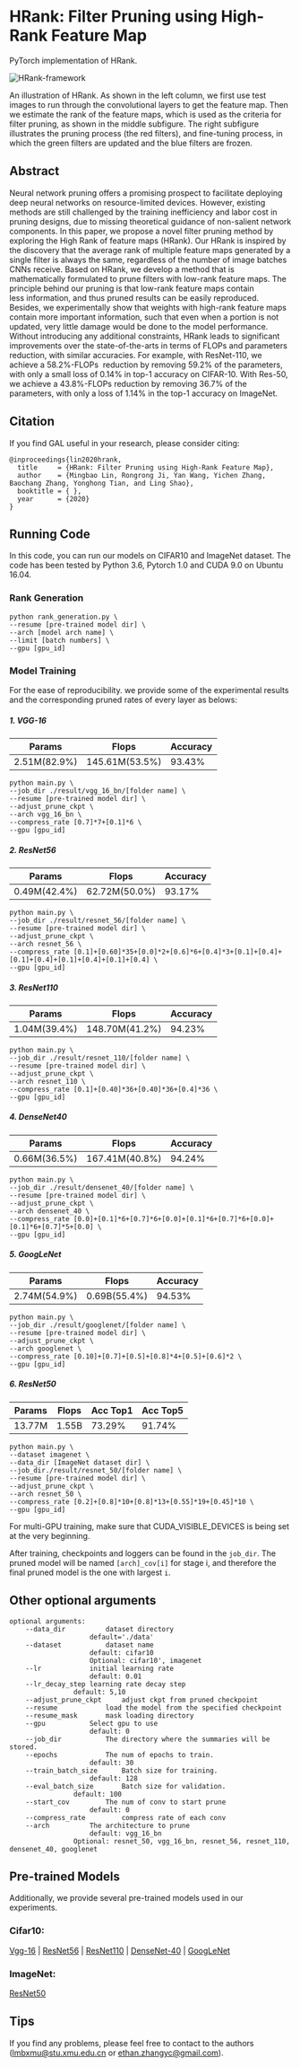# HRank: Filter Pruning using High-Rank Feature Map

PyTorch implementation of HRank.



![HRank-framework](img/framework.png?raw=true)

An illustration of HRank. As shown in the left column, we first use test images to run through the convolutional layers to get the feature map. Then we estimate the rank of the feature maps, which is used as the criteria for filter pruning, as shown in the middle subfigure. The right subfigure illustrates the pruning process (the red filters), and fine-tuning process, in which the green filters are updated and the blue filters are frozen. 



## Abstract

Neural network pruning offers a promising prospect to facilitate deploying deep neural networks on resource-limited devices. However, existing methods are still challenged by the training inefficiency and labor cost in pruning designs, due to missing theoretical guidance of non-salient network components. In this paper, we propose a novel filter pruning method by exploring the High Rank of feature maps (HRank). Our HRank is inspired by the discovery that the average rank of multiple feature maps generated by a single filter is always the same, regardless of the number of image batches CNNs receive. Based on HRank, we develop a method that is mathematically formulated to prune filters with low-rank feature maps. The principle behind our pruning is that low-rank feature maps contain less information, and thus pruned results can be easily reproduced. Besides, we experimentally show that weights with high-rank feature maps contain more important information, such that even when a portion is not updated, very little damage would be done to the model performance. Without introducing any additional constraints, HRank leads to significant improvements over the state-of-the-arts in terms of FLOPs and parameters reduction, with similar accuracies. For example, with ResNet-110, we achieve a 58.2%-FLOPs  reduction by removing 59.2% of the parameters, with only a small loss of 0.14% in top-1 accuracy on CIFAR-10. With Res-50, we achieve a 43.8%-FLOPs reduction by removing 36.7% of the parameters, with only a loss of 1.14% in the top-1 accuracy on ImageNet. 

## Citation
If you find GAL useful in your research, please consider citing:

```
@inproceedings{lin2020hrank,   
  title     = {HRank: Filter Pruning using High-Rank Feature Map},
  author    = {Mingbao Lin, Rongrong Ji, Yan Wang, Yichen Zhang, Baochang Zhang, Yonghong Tian, and Ling Shao},
  booktitle = { },
  year      = {2020}
}
```

## Running Code

In this code, you can run our models on CIFAR10 and ImageNet dataset. The code has been tested by Python 3.6, Pytorch 1.0 and CUDA 9.0 on Ubuntu 16.04.


### Rank Generation

```shell
python rank_generation.py \
--resume [pre-trained model dir] \
--arch [model arch name] \
--limit [batch numbers] \
--gpu [gpu_id]

```



### Model Training

For the ease of reproducibility. we provide some of the experimental results and the corresponding pruned rates of every layer as belows:

##### 1. VGG-16

|  Params      | Flops         | Accuracy |
|--------------|---------------|----------|
| 2.51M(82.9%) | 145.61M(53.5%)| 93.43%   | 

```shell
python main.py \
--job_dir ./result/vgg_16_bn/[folder name] \
--resume [pre-trained model dir] \
--adjust_prune_ckpt \
--arch vgg_16_bn \
--compress_rate [0.7]*7+[0.1]*6 \
--gpu [gpu_id]
```
##### 2. ResNet56

|  Params      | Flops        | Accuracy |
|--------------|--------------|----------|
| 0.49M(42.4%) | 62.72M(50.0%)| 93.17%   | 

```shell
python main.py \
--job_dir ./result/resnet_56/[folder name] \
--resume [pre-trained model dir] \
--adjust_prune_ckpt \
--arch resnet_56 \
--compress_rate [0.1]+[0.60]*35+[0.0]*2+[0.6]*6+[0.4]*3+[0.1]+[0.4]+[0.1]+[0.4]+[0.1]+[0.4]+[0.1]+[0.4] \
--gpu [gpu_id]
```
##### 3. ResNet110

|  Params      | Flops        | Accuracy |
|--------------|--------------|----------|
| 1.04M(39.4%) |148.70M(41.2%)| 94.23%   | 

```shell
python main.py \
--job_dir ./result/resnet_110/[folder name] \
--resume [pre-trained model dir] \
--adjust_prune_ckpt \
--arch resnet_110 \
--compress_rate [0.1]+[0.40]*36+[0.40]*36+[0.4]*36 \
--gpu [gpu_id]
```
##### 4. DenseNet40

|  Params      | Flops        | Accuracy |
|--------------|--------------|----------|
| 0.66M(36.5%) |167.41M(40.8%)| 94.24%   | 

```shell
python main.py \
--job_dir ./result/densenet_40/[folder name] \
--resume [pre-trained model dir] \
--adjust_prune_ckpt \
--arch densenet_40 \
--compress_rate [0.0]+[0.1]*6+[0.7]*6+[0.0]+[0.1]*6+[0.7]*6+[0.0]+[0.1]*6+[0.7]*5+[0.0] \
--gpu [gpu_id]
```
##### 5. GoogLeNet

|  Params      | Flops        | Accuracy |
|--------------|--------------|----------|
| 2.74M(54.9%) |  0.69B(55.4%)| 94.53%   | 

```shell
python main.py \
--job_dir ./result/googlenet/[folder name] \
--resume [pre-trained model dir] \
--adjust_prune_ckpt \
--arch googlenet \
--compress_rate [0.10]+[0.7]+[0.5]+[0.8]*4+[0.5]+[0.6]*2 \
--gpu [gpu_id]
```
##### 6. ResNet50

|  Params | Flops| Acc Top1 |Acc Top5 |
|---------|------|----------|----------|
| 13.77M  |1.55B |    73.29%| 91.74% |

```shell
python main.py \
--dataset imagenet \
--data_dir [ImageNet dataset dir] \
--job_dir./result/resnet_50/[folder name] \
--resume [pre-trained model dir] \
--adjust_prune_ckpt \
--arch resnet_50 \
--compress_rate [0.2]+[0.8]*10+[0.8]*13+[0.55]*19+[0.45]*10 \
--gpu [gpu_id]
```

For multi-GPU training, make sure that CUDA\_VISIBLE\_DEVICES is being set at the very beginning.

After training, checkpoints and loggers can be found in the `job_dir`. The pruned model will be named `[arch]_cov[i]` for stage i, and therefore the final pruned model is the one with largest `i`.


## Other optional arguments
```
optional arguments:
    --data_dir			dataset directory
    				default='./data'
    --dataset			dataset name
    				default: cifar10
    				Optional: cifar10', imagenet
    --lr			initial learning rate
    				default: 0.01
    --lr_decay_step	learning rate decay step
				default: 5,10
    --adjust_prune_ckpt		adjust ckpt from pruned checkpoint
    --resume			load the model from the specified checkpoint
    --resume_mask		mask loading directory
    --gpu			Select gpu to use
    				default: 0
    --job_dir			The directory where the summaries will be stored.
    --epochs			The num of epochs to train.
    				default: 30
    --train_batch_size		Batch size for training.
    				default: 128
    --eval_batch_size		Batch size for validation. 
				default: 100
    --start_cov			The num of conv to start prune
    				default: 0
    --compress_rate 		compress rate of each conv
    --arch			The architecture to prune
    				default: vgg_16_bn
				Optional: resnet_50, vgg_16_bn, resnet_56, resnet_110, densenet_40, googlenet
```








## Pre-trained Models 

Additionally, we provide several pre-trained models used in our experiments. 


### Cifar10:
 [Vgg-16](https://drive.google.com/open?id=1i3ifLh70y1nb8d4mazNzyC4I27jQcHrE) 
| [ResNet56](https://drive.google.com/open?id=1f1iSGvYFjSKIvzTko4fXFCbS-8dw556T) 
| [ResNet110](https://drive.google.com/open?id=1uENM3S5D_IKvXB26b1BFwMzUpkOoA26m) 
| [DenseNet-40](https://drive.google.com/open?id=12rInJ0YpGwZd_k76jctQwrfzPubsfrZH) 
| [GoogLeNet](https://drive.google.com/open?id=1rYMazSyMbWwkCGCLvofNKwl58W6mmg5c) 

### ImageNet:
 [ResNet50](https://drive.google.com/open?id=1OYpVB84BMU0y-KU7PdEPhbHwODmFvPbB)



## Tips

If you find any problems, please feel free to contact to the authors (lmbxmu@stu.xmu.edu.cn or ethan.zhangyc@gmail.com).
